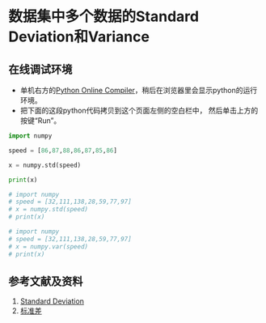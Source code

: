 # 数据集中多个数据的Standard Deviation和Variance

## 在线调试环境

- 单机右方的[Python Online Compiler](https://trinket.io/python3/a5bd54189b)，稍后在浏览器里会显示python的运行环境。
- 把下面的这段python代码拷贝到这个页面左侧的空白栏中， 然后单击上方的按键“Run”。

```python
import numpy

speed = [86,87,88,86,87,85,86]

x = numpy.std(speed)

print(x)

# import numpy
# speed = [32,111,138,28,59,77,97]
# x = numpy.std(speed)
# print(x)

# import numpy
# speed = [32,111,138,28,59,77,97]
# x = numpy.var(speed)
# print(x)
```

## 参考文献及资料

1. [Standard Deviation](https://www.w3schools.com/python/python_ml_standard_deviation.asp)
1. [标准差](https://www.w3school.com.cn/python/python_ml_standard_deviation.asp)


